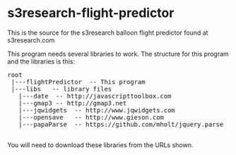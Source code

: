 # s3research-flight-predictor
This is the source for the s3research balloon flight predictor found at s3research.com

This program needs several libraries to work.  The structure for this program and the libraries is this:
<pre>
root
 |---flightPredictor  -- This program
 |---libs   -- library files
   |---date  -- http://javascripttoolbox.com
   |---gmap3 -- http://gmap3.net
   |---jqwidgets  -- http://www.jqwidgets.com
   |---opensave   -- http://www.gieson.com
   |---papaParse  -- https://github.com/mholt/jquery.parse
    
</pre>    
You will need to download these libraries from the URLs shown.
